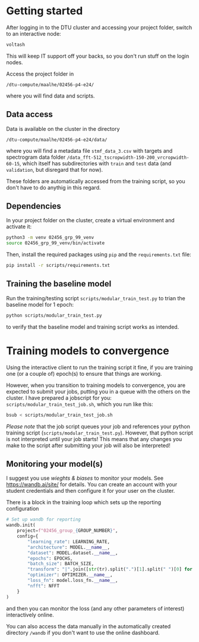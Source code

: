 # Getting started

After logging in to the DTU cluster and accessing your project folder, switch to an interactive node:

```bash
voltash
```

This will keep IT support off your backs, so you don't run stuff on the login nodes.

Access the project folder in

```
/dtu-compute/maalhe/02456-p4-e24/
```

where you will find data and scripts.

## Data access

Data is available on the cluster in the directory

```
/dtu-compute/maalhe/02456-p4-e24/data/
```

where you will find a metadata file `stmf_data_3.csv` with targets and spectrogram data folder `/data_fft-512_tscropwidth-150-200_vrcropwidth-60-15`, which itself has subdirectories with `train` and `test` data (and `validation`, but disregard that for now).

These folders are automatically accessed from the training script, so you don't have to do anythig in this regard.

## Dependencies

In your project folder on the cluster, create a virtual environment and activate it:

```bash
python3 -m venv 02456_grp_99_venv
source 02456_grp_99_venv/bin/activate
```

Then, install the required packages using `pip` and the `requirements.txt` file:

```bash
pip install -r scripts/requirements.txt
```

## Training the baseline model

Run the training/testing script `scripts/modular_train_test.py` to trian the baseline model for 1 epoch:

```bash
python scripts/modular_train_test.py
```

to verify that the baseline model and training script works as intended.

# Training models to convergence

Using the interactive client to run the training script it fine, if you are training one (or a couple of) epoch(s) to ensure that things are working.

However, when you transition to training models to convergence, you are expected to submit your jobs, putting you in a queue with the others on the cluster. I have prepared a jobscript for you: `scripts/modular_train_test_job.sh`, which you run like this:

```bash
bsub < scripts/modular_train_test_job.sh
```

*Please note* that the job script queues your job and references your python training script (`scripts/modular_train_test.py`). However, that python script is not interpreted until your job starts! This means that any changes you make to the script after submitting your job will also be interpreted!

## Monitoring your model(s)

I suggest you use *wieghts & biases* to monitor your models. See https://wandb.ai/site/ for details. You can create an account with your student credentials and then configure it for your user on the cluster.

There is a block in the training loop which sets up the reporting configuration

```python
# Set up wandb for reporting
wandb.init(
    project=f"02456_group_{GROUP_NUMBER}",
    config={
        "learning_rate": LEARNING_RATE,
        "architecture": MODEL.__name__,
        "dataset": MODEL.dataset.__name__,
        "epochs": EPOCHS,
        "batch_size": BATCH_SIZE,
        "transform": "|".join([str(tr).split(".")[1].split(" ")[0] for tr in dataset_train.transform.transforms]),
        "optimizer": OPTIMIZER.__name__,
        "loss_fn": model.loss_fn.__name__,
        "nfft": NFFT
    }
)
```

and then you can monitor the loss (and any other parameters of interest) interactively online.

You can also access the data manually in the automatically created directory `/wandb` if you don't want to use the online dashboard.